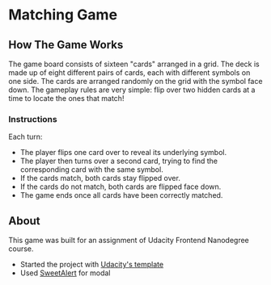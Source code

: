 # Matching Game

## How The Game Works


The game board consists of sixteen "cards" arranged in a grid. The deck is made up of eight different pairs of cards, each with different symbols on one side. The cards are arranged randomly on the grid with the symbol face down. The gameplay rules are very simple: flip over two hidden cards at a time to locate the ones that match!

### Instructions

Each turn:

- The player flips one card over to reveal its underlying symbol.
- The player then turns over a second card, trying to find the corresponding card with the same symbol.
- If the cards match, both cards stay flipped over.
- If the cards do not match, both cards are flipped face down.
- The game ends once all cards have been correctly matched.

## About

This game was built for an assignment of Udacity Frontend Nanodegree course.

- Started the project with [Udacity's template](https://github.com/udacity/fend-project-memory-game)
- Used [SweetAlert](https://sweetalert.js.org/guides/) for modal


